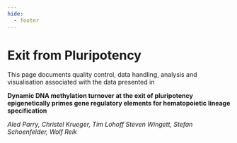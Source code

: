 ```yaml
---
hide:
  - footer
---
```



# Exit from Pluripotency

This page documents quality control, data handling, analysis and visualisation associated with the data presented in 


**Dynamic DNA methylation turnover at the exit of pluripotency epigenetically primes gene regulatory elements for hematopoietic lineage specification**

*Aled Parry, Christel Krueger, Tim Lohoff Steven Wingett, Stefan Schoenfelder, Wolf Reik*
